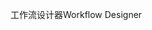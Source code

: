<span data-ttu-id="dcd93-101">工作流设计器</span><span class="sxs-lookup"><span data-stu-id="dcd93-101">Workflow Designer</span></span>